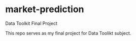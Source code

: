 # market-prediction
Data Toolkit Final Project

This repo serves as my final project for Data Toolikt subject.